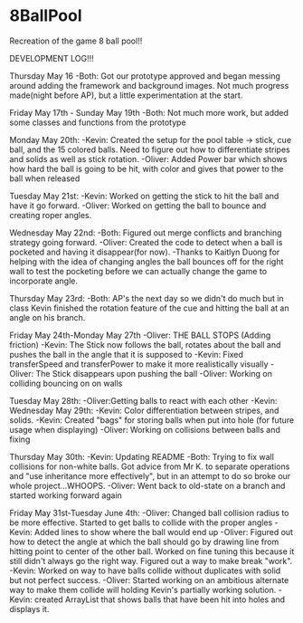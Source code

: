 # 8BallPool
Recreation of the game 8 ball pool!!


DEVELOPMENT LOG!!!

Thursday May 16
  -Both: Got our prototype approved and began messing around adding the framework and background images. Not much progress made(night before AP), but a little experimentation at the start.

Friday May 17th - Sunday May 19th
  -Both: Not much more work, but added some classes and functions from the prototype


Monday May 20th:
  -Kevin: Created the setup for the pool table -> stick, cue ball, and the 15 colored balls.
          Need to figure out how to differentiate stripes and solids as well as stick rotation.
  -Oliver: Added Power bar which shows how hard the ball is going to be hit, with color and gives that power to the ball when released

Tuesday May 21st:
  -Kevin: Worked on getting the stick to hit the ball and have it go forward.
  -Oliver: Worked on getting the ball to bounce and creating roper angles.

Wednesday May 22nd:
  -Both: Figured out merge conflicts and branching strategy going forward.
  -Oliver: Created the code to detect when a ball is pocketed and having it disappear(for now).
  -Thanks to Kaitlyn Duong for helping with the idea of changing angles the ball bounces off for the right wall to test the pocketing before we can actually change the game to incorporate angle.

Thursday May 23rd:
  -Both: AP's the next day so we didn't do much but in class Kevin finished the rotation feature of the cue and hitting the ball at an angle on his branch.

Friday May 24th-Monday May 27th
  -Oliver: THE BALL STOPS (Adding friction)
  -Kevin: The Stick now follows the ball, rotates about the ball and pushes the ball in the angle that it is supposed to
  -Kevin: Fixed transferSpeed and transferPower to make it more realistically visually
  -Oliver: The Stick disappears upon pushing the ball
  -Oliver: Working on colliding bouncing on on walls

Tuesday May 28th:
  -Oliver:Getting balls to react with each other
  -Kevin:
Wednesday May 29th:
  -Kevin: Color differentiation between stripes, and solids.
  -Kevin: Created "bags" for storing balls when put into hole (for future usage when displaying)
  -Oliver: Working on collisions between balls and fixing

Thursday May 30th:
  -Kevin: Updating README
  -Both: Trying to fix wall collisions for non-white balls. Got advice from Mr K. to separate operations and "use inheritance more effectively", but in an attempt to do so broke our whole project...WHOOPS.
  -Oliver: Went back to old-state on a branch and started working forward again

Friday May 31st-Tuesday June 4th:
-Oliver: Changed ball collision radius to be more effective. Started to get balls to collide with the proper angles
-Kevin: Added lines to show where the ball would end up
-Oliver: Figured out how to detect the angle at which the ball should go by drawing line from hitting point to center of the other ball. Worked on fine tuning this because it still didn't always go the right way. Figured out a way to make break "work".
-Kevin: Worked on way to have balls collide without duplicates with solid but not perfect success.
-Oliver: Started working on an ambitious alternate way to make them collide will holding Kevin's partially working solution. 
-Kevin: created ArrayList that shows balls that have been hit into holes and displays it.
